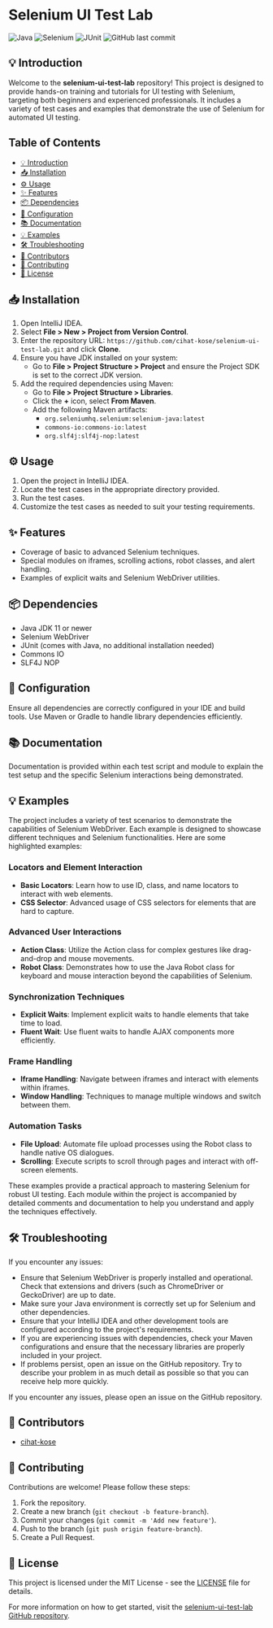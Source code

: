 
# Selenium UI Test Lab

![Java](https://img.shields.io/badge/Java-ED8B00?style=for-the-badge&logo=java&logoColor=white)
![Selenium](https://img.shields.io/badge/Selenium-43B02A?style=for-the-badge&logo=selenium&logoColor=white)
![JUnit](https://img.shields.io/badge/JUnit-25A162?style=for-the-badge&logo=junit5&logoColor=white)
![GitHub last commit](https://img.shields.io/github/last-commit/ChatGTHB/JavaPatikaProjects?style=for-the-badge)

## 💡 Introduction
Welcome to the **selenium-ui-test-lab** repository! This project is designed to provide hands-on training and tutorials for UI testing with Selenium, targeting both beginners and experienced professionals. It includes a variety of test cases and examples that demonstrate the use of Selenium for automated UI testing.

## Table of Contents
- [💡 Introduction](#💡-introduction)
- [📥 Installation](#📥-installation)
- [⚙️ Usage](#⚙️-usage)
- [✨ Features](#✨-features)
- [📦 Dependencies](#📦-dependencies)
- [🔧 Configuration](#🔧-configuration)
- [📚 Documentation](#📚-documentation)
- [💡 Examples](#💡-examples)
- [🛠️ Troubleshooting](#🛠️-troubleshooting)
- [👥 Contributors](#👥-contributors)
- [🤝 Contributing](#🤝-contributing)
- [📜 License](#📜-license)

## 📥 Installation
1. Open IntelliJ IDEA.
2. Select **File > New > Project from Version Control**.
3. Enter the repository URL: `https://github.com/cihat-kose/selenium-ui-test-lab.git` and click **Clone**.
4. Ensure you have JDK installed on your system:
   - Go to **File > Project Structure > Project** and ensure the Project SDK is set to the correct JDK version.
5. Add the required dependencies using Maven:
   - Go to **File > Project Structure > Libraries**.
   - Click the **+** icon, select **From Maven**.
   - Add the following Maven artifacts:
      - `org.seleniumhq.selenium:selenium-java:latest`
      - `commons-io:commons-io:latest`
      - `org.slf4j:slf4j-nop:latest`

## ⚙️ Usage
1. Open the project in IntelliJ IDEA.
2. Locate the test cases in the appropriate directory provided.
3. Run the test cases.
4. Customize the test cases as needed to suit your testing requirements.

## ✨ Features
- Coverage of basic to advanced Selenium techniques.
- Special modules on iframes, scrolling actions, robot classes, and alert handling.
- Examples of explicit waits and Selenium WebDriver utilities.

## 📦 Dependencies
- Java JDK 11 or newer
- Selenium WebDriver
- JUnit (comes with Java, no additional installation needed)
- Commons IO
- SLF4J NOP

## 🔧 Configuration
Ensure all dependencies are correctly configured in your IDE and build tools. Use Maven or Gradle to handle library dependencies efficiently.

## 📚 Documentation
Documentation is provided within each test script and module to explain the test setup and the specific Selenium interactions being demonstrated.

## 💡 Examples
The project includes a variety of test scenarios to demonstrate the capabilities of Selenium WebDriver. Each example is designed to showcase different techniques and Selenium functionalities. Here are some highlighted examples:

### Locators and Element Interaction
- **Basic Locators**: Learn how to use ID, class, and name locators to interact with web elements.
- **CSS Selector**: Advanced usage of CSS selectors for elements that are hard to capture.

### Advanced User Interactions
- **Action Class**: Utilize the Action class for complex gestures like drag-and-drop and mouse movements.
- **Robot Class**: Demonstrates how to use the Java Robot class for keyboard and mouse interaction beyond the capabilities of Selenium.

### Synchronization Techniques
- **Explicit Waits**: Implement explicit waits to handle elements that take time to load.
- **Fluent Wait**: Use fluent waits to handle AJAX components more efficiently.

### Frame Handling
- **Iframe Handling**: Navigate between iframes and interact with elements within iframes.
- **Window Handling**: Techniques to manage multiple windows and switch between them.

### Automation Tasks
- **File Upload**: Automate file upload processes using the Robot class to handle native OS dialogues.
- **Scrolling**: Execute scripts to scroll through pages and interact with off-screen elements.

These examples provide a practical approach to mastering Selenium for robust UI testing. Each module within the project is accompanied by detailed comments and documentation to help you understand and apply the techniques effectively.

## 🛠️ Troubleshooting
If you encounter any issues:

- Ensure that Selenium WebDriver is properly installed and operational. Check that extensions and drivers (such as ChromeDriver or GeckoDriver) are up to date.
- Make sure your Java environment is correctly set up for Selenium and other dependencies.
- Ensure that your IntelliJ IDEA and other development tools are configured according to the project's requirements.
- If you are experiencing issues with dependencies, check your Maven configurations and ensure that the necessary libraries are properly included in your project.
- If problems persist, open an issue on the GitHub repository. Try to describe your problem in as much detail as possible so that you can receive help more quickly.

If you encounter any issues, please open an issue on the GitHub repository.

## 👥 Contributors
- [cihat-kose](https://github.com/cihat-kose)

## 🤝 Contributing
Contributions are welcome! Please follow these steps:
1. Fork the repository.
2. Create a new branch (`git checkout -b feature-branch`).
3. Commit your changes (`git commit -m 'Add new feature'`).
4. Push to the branch (`git push origin feature-branch`).
5. Create a Pull Request.

## 📜 License
This project is licensed under the MIT License - see the [LICENSE](LICENSE) file for details.

For more information on how to get started, visit the [selenium-ui-test-lab GitHub repository](https://github.com/cihat-kose/selenium-ui-test-lab).
